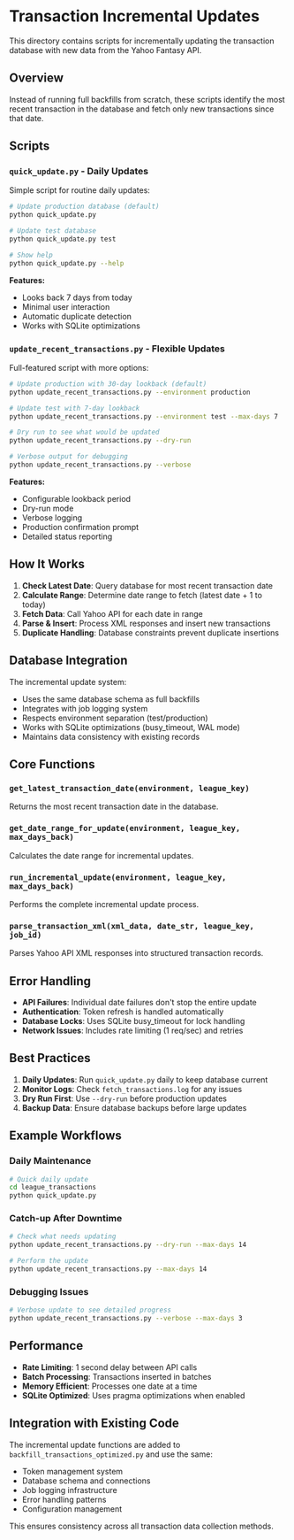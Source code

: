# Transaction Incremental Updates

This directory contains scripts for incrementally updating the transaction database with new data from the Yahoo Fantasy API.

## Overview

Instead of running full backfills from scratch, these scripts identify the most recent transaction in the database and fetch only new transactions since that date.

## Scripts

### `quick_update.py` - Daily Updates
Simple script for routine daily updates:

```bash
# Update production database (default)
python quick_update.py

# Update test database
python quick_update.py test

# Show help
python quick_update.py --help
```

**Features:**
- Looks back 7 days from today
- Minimal user interaction
- Automatic duplicate detection
- Works with SQLite optimizations

### `update_recent_transactions.py` - Flexible Updates
Full-featured script with more options:

```bash
# Update production with 30-day lookback (default)
python update_recent_transactions.py --environment production

# Update test with 7-day lookback
python update_recent_transactions.py --environment test --max-days 7

# Dry run to see what would be updated
python update_recent_transactions.py --dry-run

# Verbose output for debugging
python update_recent_transactions.py --verbose
```

**Features:**
- Configurable lookback period
- Dry-run mode
- Verbose logging
- Production confirmation prompt
- Detailed status reporting

## How It Works

1. **Check Latest Date**: Query database for most recent transaction date
2. **Calculate Range**: Determine date range to fetch (latest date + 1 to today)
3. **Fetch Data**: Call Yahoo API for each date in range
4. **Parse & Insert**: Process XML responses and insert new transactions
5. **Duplicate Handling**: Database constraints prevent duplicate insertions

## Database Integration

The incremental update system:
- Uses the same database schema as full backfills
- Integrates with job logging system
- Respects environment separation (test/production)
- Works with SQLite optimizations (busy_timeout, WAL mode)
- Maintains data consistency with existing records

## Core Functions

### `get_latest_transaction_date(environment, league_key)`
Returns the most recent transaction date in the database.

### `get_date_range_for_update(environment, league_key, max_days_back)`
Calculates the date range for incremental updates.

### `run_incremental_update(environment, league_key, max_days_back)`
Performs the complete incremental update process.

### `parse_transaction_xml(xml_data, date_str, league_key, job_id)`
Parses Yahoo API XML responses into structured transaction records.

## Error Handling

- **API Failures**: Individual date failures don't stop the entire update
- **Authentication**: Token refresh is handled automatically
- **Database Locks**: Uses SQLite busy_timeout for lock handling
- **Network Issues**: Includes rate limiting (1 req/sec) and retries

## Best Practices

1. **Daily Updates**: Run `quick_update.py` daily to keep database current
2. **Monitor Logs**: Check `fetch_transactions.log` for any issues
3. **Dry Run First**: Use `--dry-run` before production updates
4. **Backup Data**: Ensure database backups before large updates

## Example Workflows

### Daily Maintenance
```bash
# Quick daily update
cd league_transactions
python quick_update.py
```

### Catch-up After Downtime
```bash
# Check what needs updating
python update_recent_transactions.py --dry-run --max-days 14

# Perform the update
python update_recent_transactions.py --max-days 14
```

### Debugging Issues
```bash
# Verbose update to see detailed progress
python update_recent_transactions.py --verbose --max-days 3
```

## Performance

- **Rate Limiting**: 1 second delay between API calls
- **Batch Processing**: Transactions inserted in batches
- **Memory Efficient**: Processes one date at a time
- **SQLite Optimized**: Uses pragma optimizations when enabled

## Integration with Existing Code

The incremental update functions are added to `backfill_transactions_optimized.py` and use the same:
- Token management system
- Database schema and connections
- Job logging infrastructure
- Error handling patterns
- Configuration management

This ensures consistency across all transaction data collection methods.